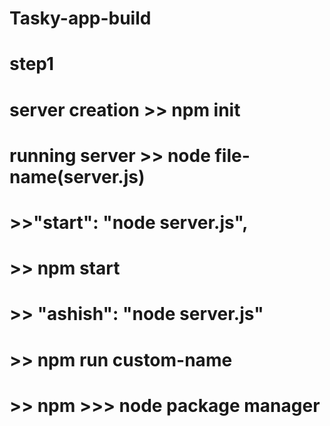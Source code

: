 # Tasky-app-build

# step1 
# server creation >> npm init

# running server >> node file-name(server.js)

# >>"start": "node server.js",
# >> npm start

# >> "ashish": "node server.js"
# >> npm run custom-name

# >> npm >>> node package manager